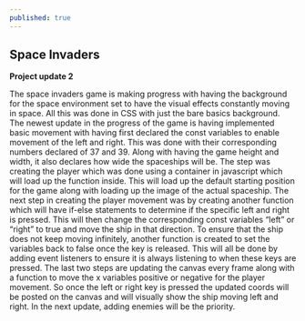 ```yaml
---
published: true
---
```

## Space Invaders

**Project update 2**

The space invaders game is making progress with having the background for the space environment set to have the visual effects constantly moving in space. All this was done in CSS with just the bare basics background. The newest update in the progress of the game is having implemented basic movement with having first declared the const variables to enable movement of the left and right. This was done with their corresponding numbers declared of 37 and 39. Along with having the game height and width, it also declares how wide the spaceships will be. The step was creating the player which was done using a container in javascript which will load up the function inside. This will load up the default starting position for the game along with loading up the image of the actual spaceship. The next step in creating the player movement was by creating another function which will have if-else statements to determine if the specific left and right is pressed. This will then change the corresponding const variables “left” or “right” to true and move the ship in that direction. To ensure that the ship does not keep moving infinitely, another function is created to set the variables back to false once the key is released. This will all be done by adding event listeners to ensure it is always listening to when these keys are pressed. The last two steps are updating the canvas every frame along with a function to move the x variables positive or negative for the player movement. So once the left or right key is pressed the updated coords will be posted on the canvas and will visually show the ship moving left and right. In the next update, adding enemies will be the priority.
